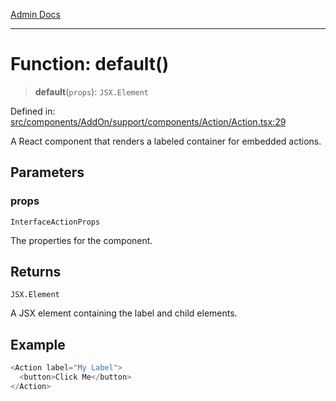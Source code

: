 [Admin Docs](/)

***

# Function: default()

> **default**(`props`): `JSX.Element`

Defined in: [src/components/AddOn/support/components/Action/Action.tsx:29](https://github.com/gautam-divyanshu/talawa-admin/blob/10f2081e01fc4f6c0767e35f8c4ed3f09fb1baac/src/components/AddOn/support/components/Action/Action.tsx#L29)

A React component that renders a labeled container for embedded actions.

## Parameters

### props

`InterfaceActionProps`

The properties for the component.

## Returns

`JSX.Element`

A JSX element containing the label and child elements.

## Example

```ts
<Action label="My Label">
  <button>Click Me</button>
</Action>
```
